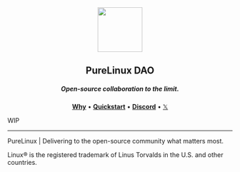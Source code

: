 <div align="center">
  <img width="100" height="100" src="https://avatars.githubusercontent.com/u/190339082">
  <h2>PureLinux DAO</h2>
  <h5>Open-source collaboration to the limit.</h5>
  <p align="center">
    <a href="https://github.com/pure-linux/tinyo#vision"><b>Why</b></a> •
    <a href="https://github.com/pure-linux/tinyo#quickstart"><b>Quickstart</b></a> •
    <a href="https://discord.gg/ERKBk6ArnQ" target="_blank"><b>Discord</b></a> •
    <a href="https://x.com/PureLinux" target="_blank">𝕏</a>
  </p>
</div>

WIP

---

PureLinux | Delivering to the open-source community what matters most.

Linux® is the registered trademark of Linus Torvalds in the U.S. and other countries.